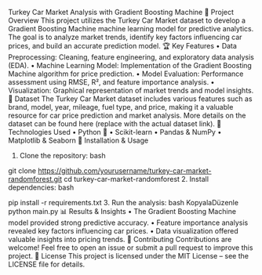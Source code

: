 Turkey Car Market Analysis with Gradient Boosting Machine
📌 Project Overview
This project utilizes the Turkey Car Market dataset to develop a Gradient Boosting Machine machine learning model for predictive analytics. The goal is to analyze market trends, identify key factors influencing car prices, and build an accurate prediction model.
🏆 Key Features
•	Data Preprocessing: Cleaning, feature engineering, and exploratory data analysis (EDA).
•	Machine Learning Model: Implementation of the Gradient Boosting Machine algorithm for price prediction.
•	Model Evaluation: Performance assessment using RMSE, R², and feature importance analysis.
•	Visualization: Graphical representation of market trends and model insights.
📂 Dataset
The Turkey Car Market dataset includes various features such as brand, model, year, mileage, fuel type, and price, making it a valuable resource for car price prediction and market analysis. More details on the dataset can be found here (replace with the actual dataset link).
🚀 Technologies Used
•	Python 🐍
•	Scikit-learn
•	Pandas & NumPy
•	Matplotlib & Seaborn
🔧 Installation & Usage
1.	Clone the repository:
bash

git clone https://github.com/yourusername/turkey-car-market-randomforest.git
cd turkey-car-market-randomforest
2.	Install dependencies:
bash

pip install -r requirements.txt
3.	Run the analysis:
bash
KopyalaDüzenle
python main.py
📊 Results & Insights
•	The Gradient Boosting Machine model provided strong predictive accuracy.
•	Feature importance analysis revealed key factors influencing car prices.
•	Data visualization offered valuable insights into pricing trends.
🤝 Contributing
Contributions are welcome! Feel free to open an issue or submit a pull request to improve this project.
📜 License
This project is licensed under the MIT License – see the LICENSE file for details.

